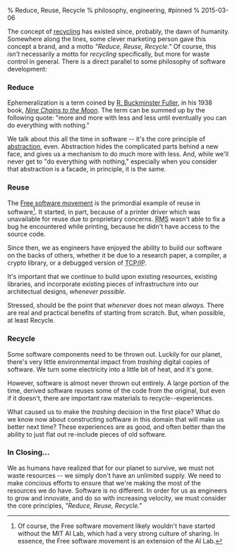 % Reduce, Reuse, Recycle
% philosophy, engineering, #pinned
% 2015-03-06

The concept of [recycling][] has existed since, probably, the dawn of
humanity. Somewhere along the lines, some clever marketing person gave
this concept a brand, and a motto *"Reduce, Reuse, Recycle."* Of course,
this *isn't* necessarily a motto for *recycling* specifically, but
more for waste control in general. There is a direct parallel to some
philosophy of software development:

### Reduce

Ephemeralization is a term coined by [R. Buckminster Fuller][rbf], in
his 1938 book, *[Nine Chains to the Moon][ncthm]*. The term can be
summed up by the following quote: "more and more with less and less
until eventually you can do everything with nothing."

We talk about this all the time in software -- it's the core principle
of [abstraction][], even. Abstraction hides the complicated parts
behind a new face, and gives us a mechanism to do much more with
less. And, while we'll never get to "do everything with nothing,"
especially when you consider that abstraction is a facade, in
principle, it is the same.

### Reuse

The [Free software movement][fsm] is the primordial example of reuse
in software[^1]. It started, in part, because of a printer driver
which was unavailable for reuse due to proprietary concerns. <abbr
title="Richard M. Stallman">RMS</abbr> wasn't able to fix a bug he
encountered while printing, because he didn't have access to the
source code.

Since then, we as engineers have enjoyed the ability to build our
software on the backs of others, whether it be due to a research
paper, a compiler, a crypto library, or a debugged version of <abbr
title="Transmission Control Protocol over IP">TCP/IP</abbr>.

It's important that we continue to build upon existing resources,
existing libraries, and incorporate existing pieces of infrastructure
into our architectual designs, *whenever possible*.

Stressed, should be the point that *whenever* does not mean *always.*
There are real and practical benefits of starting from scratch. But,
when possible, at least Recycle.

### Recycle

Some software components need to be thrown out. Luckily for our
planet, there's very little environmental impact from *trashing*
digital copies of software. We turn some electricity into a little bit
of heat, and it's gone.

However, software is almost never thrown out entirely. A large portion
of the time, derived software reuses some of the code from the
original, but even if it doesn't, there are important raw materials to
recycle--experiences.

What caused us to make the *trashing* decision in the first place? What
do we know now about constructing software in this domain that will
make us better next time? These experiences are as good, and often
better than the ability to just flat out re-include pieces of old
software.

### In Closing...

We as humans have realized that for our planet to survive, we must not
waste resources -- we simply don't have an unlimited supply. We need
to make concious efforts to ensure that we're making the most of
the resources we do have. Software is no different. In order for us
as engineers to grow and innovate, and do so with increasing velocity,
we must consider the core principles, *"Reduce, Reuse, Recycle."*



[^1]: Of course, the Free software movement likely wouldn't have started without the MIT AI Lab, which had a very strong culture of sharing. In essence, the Free software movement is an extension of the AI Lab.

[recycling]: https://en.wikipedia.org/wiki/Recycling
[abstraction]: https://en.wikipedia.org/wiki/Abstraction_%28computer_science%29
[fsm]: https://en.wikipedia.org/wiki/Free_software_movement
[rbf]: https://en.wikipedia.org/wiki/Buckminster_Fuller
[ncthm]: https://openlibrary.org/works/OL4109898W/Nine_chains_to_the_moon
